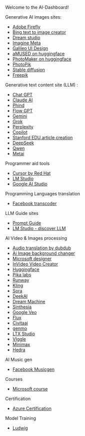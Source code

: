 Welcome to the AI-Dashboard!

Generative AI images sites:
* [Adobe Firefly](https://firefly.adobe.com/generate/)
* [Bing text to image creator](https://www.bing.com/create)
* [Dream studio](https://dreamstudio.ai/generate)
* [Imagine Meta](https://imagine.meta.com/)
* [Galileo UI Design](https://www.usegalileo.ai/explore)
* [aMUSED on huggingface](https://huggingface.co/blog/amused)
* [PhotoMaker on huggingface](https://huggingface.co/spaces/TencentARC/PhotoMaker)
* [PhotoPik](https://www.freepik.com/pikaso/ai-image-generator)
* [Stable diffusion](https://stablediffusionweb.com/app/image-generator)
* [Freepik](https://www.freepik.com/pikaso)

Generative text content site (LLM) :
* [Chat GPT](https://chat.openai.com/)
* [Claude AI ](https://claude.ai/)
* [Phind](https://www.phind.com/)
* [Flow GPT](https://flowgpt.com/chat)
* [Gemini](https://gemini.google.com)
* [Grok](https://x.com/i/grok)
* [Perplexity](https://www.perplexity.ai/)
* [Copilot](https://copilot.microsoft.com/)
* [Stanford EDU article creation](https://storm.genie.stanford.edu/)
* [DeepSeek](https://chat.deepseek.com/)
* [Qwen](https://chat.qwen.ai/)
* [Metai](https://www.meta.ai/)


Programmer aid tools
* [Cursor by Red Hat](https://cursor.sh/)
* [LM Studio](https://lmstudio.ai/)
* [Google AI Studio](https://aistudio.google.com/app/prompts/new_chat?utm_source=gais&utm_medium=email&utm_campaign=flash_may)

Programming Languages translation
* [Facebook transcoder](https://github.com/facebookresearch/TransCoder)

LLM Guide sites
* [Prompt Guide](https://www.promptingguide.ai/)
* [LM Studio - discover LLM](https://lmstudio.ai/)


AI Video & Images processing
* [Audio translation by dubdub](https://www.dubdub.ai/)
* [Ai Image background changer](https://imgcreator.zmo.ai/tools/background-changer)
* [Microsoft designer](https://designer.microsoft.com/)
* [InVideo Video Creator](https://ai.invideo.io/)
* [Huggingface](https://huggingface.co/spaces/PAIR/Text2Video-Zero)
* [Pika labs](https://pika.art/) 
* [Runway](https://runwayml.com/)
* [Kling](https://klingai.com/)
* [Sora](https://openai.com/sora/)
* [DeekAI](https://deepai.org/video)
* [Dream Machine](https://lumalabs.ai/dream-machine/creations)
* [Sinthesia](https://www.synthesia.io/#free-ai-video)
* [Google Veo](https://deepmind.google/technologies/veo/veo-2/)
* [Flux](https://flux-ai.io/)
* [Civitaai](https://civitai.com/)
* [genmo](https://www.genmo.ai/)
* [LTX Studio](https://ltx.studio/)
* [VIggle](https://viggle.ai)
* [Minimax](https://hailuoai.video/)
* [Hedra](https://www.hedra.com/)



AI Music gen
* [Facebook Musicgen](https://huggingface.co/spaces/facebook/MusicGen)

Courses 
* [Microsoft course](https://microsoft.github.io/AI-For-Beginners/)

Certification
* [Azure Certification](https://learn.microsoft.com/en-us/credentials/browse/?credential_types=certification&roles=ai-engineer)


Model Training 
* [Ludwig](https://ludwig.ai/0.4/)
